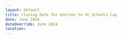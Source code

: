 ```yaml
---
layout: default
title: Closing Date for entries to XC Schools Cup
date: June 2024
dateOverride: June 2024
location:
---
```

